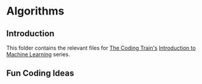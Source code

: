 # Algorithms

## Introduction

This folder contains the relevant files for [The Coding Train's][codingTrain] [Introduction to Machine Learning][introML] series.

## Fun Coding Ideas
[codingTrain]: https://www.youtube.com/channel/UCvjgXvBlbQiydffZU7m1_aw
[introML]: https://www.youtube.com/playlist?list=PLRqwX-V7Uu6bCN8LKrcMa6zF4FPtXyXYj


